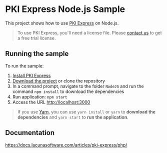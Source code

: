 PKI Express Node.js Sample
=======================

This project shows how to use [PKI Express](https://docs.lacunasoftware.com/articles/pki-express/) on Node.js.

> To use PKI Express, you'll need a license file. Please [contact us](https://www.lacunasoftware.com/en/home/purchase)
> to get a free trial license.

Running the sample
------------------

To run the sample:

1. [Install PKI Express](https://docs.lacunasoftware.com/articles/pki-express/setup/)
1. [Download the project](https://github.com/LacunaSoftware/PkiExpressSamples/archive/master.zip) or clone the
   repository
1. In a command prompt, navigate to the folder `NodeJS` and run the command `npm install` to download the dependencies
1. Run application: `npm start`
1. Access the URL [http://localhost:3000](http://localhost:3000)

> If you use [Yarn](https://yarnpkg.com), you can use `yarn install` or `yarn` to **download the dependencies** and
> `yarn start` to **run the application**.

## Documentation

https://docs.lacunasoftware.com/articles/pki-express/php/